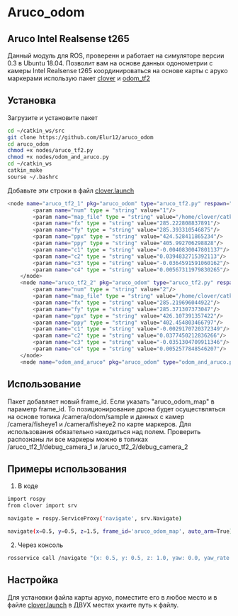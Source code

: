 # Aruco_odom
## Aruco Intel Realsense t265
Данный модуль для ROS, проверенн и работает на симуляторе версии 0.3 в Ubuntu 18.04. Позволит вам на основе данных одонометрии с камеры Intel Realsense t265 координироваться на основе карты с аруко маркерами использую пакет [clover](https://github.com/CopterExpress/clover) и [odom_tf2](https://github.com/Elur12/odom_tf2)
## Установка
Загрузите и установите пакет
```bash
cd ~/catkin_ws/src
git clone https://github.com/Elur12/aruco_odom
cd aruco_odom
chmod +x nodes/aruco_tf2.py
chmod +x nodes/odom_and_aruco.py
cd ~/catkin_ws
catkin_make
sourse ~/.bashrc
```

Добавьте эти строки в файл [clover.launch](https://github.com/CopterExpress/clover/blob/master/clover/launch/clover.launch)
```bash
<node name="aruco_tf2_1" pkg="aruco_odom" type="aruco_tf2.py" respawn="false" output="screen" >
        <param name="num" type = "string" value="1"/>
        <param name="map_file" type = "string" value="/home/clover/catkin_ws/src/aruco_odom/nodes/C4S_map.txt"/>
        <param name="fx" type = "string" value="285.222808837891"/>
        <param name="fy" type = "string" value="285.393310546875"/>
        <param name="ppx" type = "string" value="424.528411865234"/>
        <param name="ppy" type = "string" value="405.992706298828"/>
        <param name="c1" type = "string" value="-0.0040830047801137"/>
        <param name="c2" type = "string" value="0.0394832715392113"/>
        <param name="c3" type = "string" value="-0.0364591591060162"/>
        <param name="c4" type = "string" value="0.00567311979830265"/>
    </node>
    <node name="aruco_tf2_2" pkg="aruco_odom" type="aruco_tf2.py" respawn="false" output="screen" >
        <param name="num" type = "string" value="2"/>
        <param name="map_file" type = "string" value="/home/clover/catkin_ws/src/aruco_odom/nodes/C4S_map.txt"/>
        <param name="fx" type = "string" value="285.219696044922"/>
        <param name="fy" type = "string" value="285.371307373047"/>
        <param name="ppx" type = "string" value="426.107391357422"/>
        <param name="ppy" type = "string" value="402.454803466797"/>
        <param name="c1" type = "string" value="-0.0029170720372349"/>
        <param name="c2" type = "string" value="0.0377450212836266"/>
        <param name="c3" type = "string" value="-0.0351304709911346"/>
        <param name="c4" type = "string" value="0.0052577848546207"/>
    </node>
    <node name="odom_and_aruco" pkg="aruco_odom" type="odom_and_aruco.py" respawn="false" output="screen"/>
```

## Использование
Пакет добавляет новый frame_id. Если указать "aruco_odom_map" в параметр frame_id. То позиционирование дрона будет осуществляться на основе топика /camera/odom/sample и данных с камер /camera/fisheye1 и /camera/fisheye2 по карте маркеров. 
Для использования обязательно находиться над полем. Проверить распознаны ли все маркеры можно в топиках /aruco_tf2_1/debug_camera_1 и /aruco_tf2_2/debug_camera_2
## Примеры использования
1. В коде
```bash
import rospy
from clover import srv

navigate = rospy.ServiceProxy('navigate', srv.Navigate)

navigate(x=0.5, y=0.5, z=1.5, frame_id='aruco_odom_map', auto_arm=True)
```

2. Через консоль
```bash
rosservice call /navigate "{x: 0.5, y: 0.5, z: 1.0, yaw: 0.0, yaw_rate: 0.0, speed: 0.0, frame_id: 'aruco_odom_map', auto_arm: true}" 
```

## Настройка
Для установки файла карты аруко, поместите его в любое место и в файле [clover.launch](https://github.com/CopterExpress/clover/blob/master/clover/launch/clover.launch) в ДВУХ местах укаите путь к файлу.